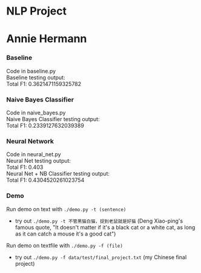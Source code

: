 # NLP Project #  
# Annie Hermann #

### Baseline ###  
Code in baseline.py  
Baseline testing output:    
Total F1: 0.3621471159325782  

### Naive Bayes Classifier ###  
Code in naive_bayes.py  
Naive Bayes Classifier testing output:  
Total F1: 0.2339127632039389  

### Neural Network ###  
Code in neural_net.py  
Neural Net testing output:  
Total F1: 0.403  
Neural Net + NB Classifier testing output:  
Total F1: 0.4304520261023754  

### Demo ###  
Run demo on text with `./demo.py -t (sentence)`  
- try out `./demo.py -t 不管黑猫白猫，捉到老鼠就是好猫` (Deng Xiao-ping's famous quote, "It doesn't matter if it's a black cat or a white cat, as long as it can catch a mouse it's a good cat")  

Run demo on textfile with `./demo.py -f (file)`  
- try out `./demo.py -f data/test/final_project.txt` (my Chinese final project)
